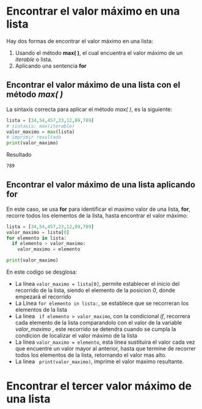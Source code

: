 # Encontrar el valor máximo en una lista
Hay dos formas de encontrar el valor máximo en una lista:
1. Usando el método **max( )**, el cual encuentra el valor máximo de un *iterable* o lista.
2. Aplicando una sentencia **for**

## Encontrar el valor máximo de una lista con el método *max( )*
La sintaxis correcta para aplicar el método *max( )*, es la siguiente:
```python
lista = [34,54,457,23,12,89,789]
# sintaxis: max(iterable)
valor_maximo = max(lista)
# imprimir resultado
print(valor_maximo)
```
Resultado
```bash
789
```

## Encontrar el valor máximo de una lista aplicando **for**
En este caso, se usa **for** para identificar el maximo valor de una lista, **for**, recorre todos los elementos de la lista, hasta encontrar el valor máximo:
```python
lista = [34,54,457,23,12,89,789]
valor_maximo = lista[0]
for elemento in lista:
  if elemento > valor_maximo:
    valor_maximo = elemento

print(valor_maximo)
```
En este codigo se desglosa:
- La línea ```valor_maximo = lista[0]```, permite establecer el inicio del recorrido de la lista, siendo el elemento de la posicion *0*, donde empezará el recorrido
- La Línea ```for elemento in lista:```, se establece que se recorreran los elementos de la lista
- La linea ``` if elemento > valor_maximo```, con la condicional *if*, recorrera cada elemento de la lista comparandolo con el valor de la variable *valor_maximo* , este recorrido se detendra cuando se cumpla la condicion de localizar el valor máximo de la lista
- La linea ```valor_maximo = elemento```, esta linea sustituira el valor cada vez que encuentre un valor mayor al anterior, hasta que termine de recorrer todos los elementos de la lista, retornando el valor mas alto.
- La linea ``` print(valor_maximo)```, imprime el valor maximo resultante.


# Encontrar el tercer valor máximo de una lista

